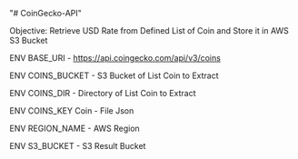 "# CoinGecko-API" 

Objective: Retrieve USD Rate from Defined List of Coin and Store it in AWS S3 Bucket

ENV BASE_URI - https://api.coingecko.com/api/v3/coins

ENV COINS_BUCKET - S3 Bucket of List Coin to Extract

ENV COINS_DIR - Directory of List Coin to Extract

ENV COINS_KEY Coin - File Json

ENV REGION_NAME - AWS Region

ENV S3_BUCKET - S3 Result Bucket


